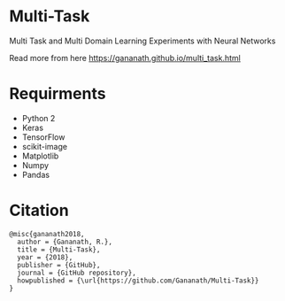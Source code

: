 # Multi-Task
Multi Task and Multi Domain Learning Experiments with Neural Networks

Read more from here https://gananath.github.io/multi_task.html

# Requirments
- Python 2
- Keras
- TensorFlow
- scikit-image
- Matplotlib
- Numpy
- Pandas

# Citation
```
@misc{gananath2018,
  author = {Gananath, R.},
  title = {Multi-Task},
  year = {2018},
  publisher = {GitHub},
  journal = {GitHub repository},
  howpublished = {\url{https://github.com/Gananath/Multi-Task}}
}
```
